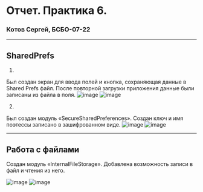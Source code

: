 # Отчет. Практика 6.
### Котов Сергей, БСБО-07-22

---

## SharedPrefs

1.
Был создан экран для ввода полей и кнопка, сохраняющая данные в Shared Prefs файл. После повторной загрузки приложения данные были записаны из файла в поля.
![image](https://github.com/user-attachments/assets/08e7ddd4-3a75-4e15-9a20-0fd0e57412ac)
![image](https://github.com/user-attachments/assets/caf4ffb3-f738-4d0f-bba4-b9d84caf538c)

2.
Был создан модуль «SecureSharedPreferences».  Создан ключ и имя поэтессы записано в зашифрованном виде.
![image](https://github.com/user-attachments/assets/2e878b5f-89c6-4172-839d-84f8f7329a0d)
![image](https://github.com/user-attachments/assets/07b6a91b-8143-4e4f-ae77-cf3873477697)

---

## Работа с файлами

Создан модуль «InternalFileStorage». Добавлена возможность записи в файл и чтения из него.

![image](https://github.com/user-attachments/assets/15285d30-8a5a-4868-b50b-502329ea18e1)
![image](https://github.com/user-attachments/assets/7c981ad9-a84a-4a6a-abac-f4e2bf8377cc)


